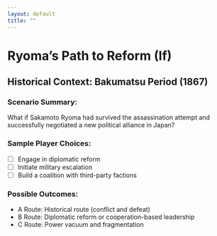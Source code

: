 ```yaml
---
layout: default
title: ""
---
```


# Ryoma’s Path to Reform (If)
## Historical Context: Bakumatsu Period (1867)

### Scenario Summary:
What if Sakamoto Ryoma had survived the assassination attempt and successfully negotiated a new political alliance in Japan?

### Sample Player Choices:
- [ ] Engage in diplomatic reform
- [ ] Initiate military escalation
- [ ] Build a coalition with third-party factions

### Possible Outcomes:
- A Route: Historical route (conflict and defeat)
- B Route: Diplomatic reform or cooperation-based leadership
- C Route: Power vacuum and fragmentation
